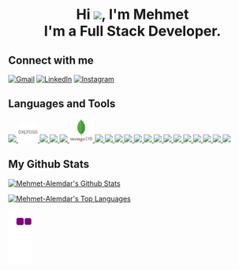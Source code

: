 <h1 align="center">Hi <img src="https://raw.githubusercontent.com/MartinHeinz/MartinHeinz/master/wave.gif" width="30px">, I'm Mehmet <br /> I'm a Full Stack Developer.</h1>

## Connect with me 

<p align="left">
<a href="mailto:alemdarmehmet6@gmail.com"><img img src="https://img.icons8.com/fluent/48/000000/gmail-new.png" alt="Gmail"/></a>
<a href = "https://www.linkedin.com/in/mehmet-alemdar/"><img src="https://img.icons8.com/fluent/48/000000/linkedin.png" alt="LinkedIn"/></a>
<a href = "https://www.instagram.com/mehmetalemdarr/"><img src="https://img.icons8.com/fluent/48/000000/instagram-new.png" alt="Instagram"/></a>

## Languages and Tools
<p align="left"> 
    <a href="https://nodejs.org/en/" target="_blank"> <img src="https://img.icons8.com/color/48/000000/nodejs.png"/> </a>
    <a href="https://expressjs.com" target="_blank"> <img src="https://raw.githubusercontent.com/devicons/devicon/master/icons/express/express-original-wordmark.svg" alt="express" width="40" height="40"/> </a>
    <a href="https://reactjs.org" target="_blank"> <img src="https://img.icons8.com/color/48/000000/react-native.png"/> </a>
    <a href="https://redux.js.org" target="_blank"> <img src="https://img.icons8.com/color/48/000000/redux.png"/> </a>
    <a href="https://vuejs.org" target="_blank"> <img src="https://img.icons8.com/color/48/000000/vue-js.png"/> </a>
    <a href="https://www.mongodb.com/" target="_blank"> <img src="https://raw.githubusercontent.com/devicons/devicon/master/icons/mongodb/mongodb-original-wordmark.svg" alt="mongodb" width="48" height="48"/> </a>
    <a href="https://www.docker.com" target="_blank"> <img src="https://img.icons8.com/color/48/000000/docker.png""/> </a>
    <a href="https://www.npmjs.com" target="_blank"> <img src="https://img.icons8.com/color/48/000000/npm.png"/> </a>
    <a href="https://developer.mozilla.org/en-US/docs/Web/JavaScript" target="_blank"> <img src="https://img.icons8.com/color/48/000000/javascript.png"/>       </a> 
    <a href="https://developer.mozilla.org/en-US/docs/Web/HTML" target="_blank"> <img src="https://img.icons8.com/color/48/000000/html-5.png"/> </a> 
    <a href="https://developer.mozilla.org/en-US/docs/Web/CSS" target="_blank"> <img src="https://img.icons8.com/color/48/000000/css3.png"/> </a>
    <a href="https://tailwindcss.com" target="_blank"> <img src="https://cdn.icon-icons.com/icons2/2107/PNG/48/file_type_tailwind_icon_130128.png"/> </a>
    <a href="https://ejs.co/" target="_blank"> <img src="https://cdn.icon-icons.com/icons2/2107/PNG/48/file_type_ejs_icon_130626.png"/> </a>
    <a href="https://pugjs.org/api/getting-started.html" target="_blank"> <img src="https://img.icons8.com/color/48/000000/pug.png"/> </a>
    <a href="https://jquery.com/" target="_blank"> <img src="https://cdn.icon-icons.com/icons2/2415/PNG/48/jquery_plain_wordmark_logo_icon_146445.png"/> </a>
    <a href="https://kotlinlang.org/" target="_blank"> <img src="https://img.icons8.com/color/48/000000/kotlin.png"/> </a> 
    <a href="https://developer.android.com/studio" target="_blank"> <img src="https://img.icons8.com/color/48/000000/android-studio--v3.png"/> </a>
    <a href="https://www.java.com/en/" target="_blank"> <img src="https://cdn.icon-icons.com/icons2/2415/PNG/48/java_original_wordmark_logo_icon_146459.png"/> </a> 
    <a href="https://docs.microsoft.com/en-US/dotnet/csharp/" target="_blank"> <img src="https://cdn.icon-icons.com/icons2/2415/PNG/48/csharp_original_logo_icon_146578.png"/> </a>
    <a href="https://www.microsoft.com/en-us/sql-server/sql-server-2019" target="_blank"> <img src="https://img.icons8.com/external-flaticons-flat-flat-icons/48/000000/external-sql-computer-programming-flaticons-flat-flat-icons.png"/> </a> 
    
</p>

## My Github Stats
<a  href="https://github.com/Mehmet-Alemdar/github-readme-stats"><img alt="Mehmet-Alemdar's Github Stats" src="https://github-readme-stats.vercel.app/api?username=Mehmet-Alemdar&show_icons=true&count_private=true&theme=react&hide_border=true&bg_color=0D1117" /></a> 

<a href="https://github.com/Mehmet-Alemdar/github-readme-stats"><img alt="Mehmet-Alemdar's Top Languages" src="https://github-readme-stats.vercel.app/api/top-langs/?username=Mehmet-Alemdar&langs_count=8&count_private=true&layout=compact&theme=react&hide_border=true&bg_color=0D1117" /> </a>


![snake gif](https://github.com/Mehmet-Alemdar/Mehmet-Alemdar/blob/output/github-contribution-grid-snake.gif)

    

<!---
Mehmet-Alemdar/Mehmet-Alemdar is a ✨ special ✨ repository because its `README.md` (this file) appears on your GitHub profile.
You can click the Preview link to take a look at your changes.
--->
